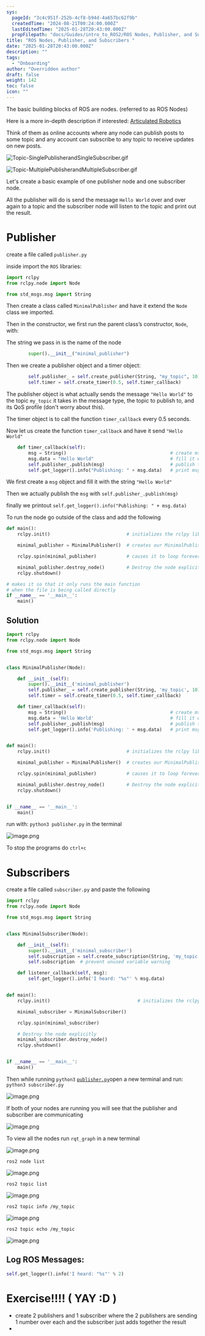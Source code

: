```yaml
---
sys:
  pageId: "3c4c951f-252b-4cf8-b94d-4a657bc62f9b"
  createdTime: "2024-08-21T00:24:00.000Z"
  lastEditedTime: "2025-01-28T20:43:00.000Z"
  propFilepath: "docs/Guides/intro_to_ROS2/ROS Nodes, Publisher, and Subscribers .md"
title: "ROS Nodes, Publisher, and Subscribers "
date: "2025-01-28T20:43:00.000Z"
description: ""
tags:
  - "Onboarding"
author: "Overridden author"
draft: false
weight: 142
toc: false
icon: ""
---
```


The basic building blocks of ROS are nodes. (referred to as ROS Nodes)

Here is a more in-depth description if interested: [Articulated Robotics](https://articulatedrobotics.xyz/tutorials/ready-for-ros/ros-overview#2-nodes)

Think of them as online accounts where any node can publish posts to some topic and any account can subscribe to any topic to receive updates on new posts.

![Topic-SinglePublisherandSingleSubscriber.gif](https://docs.ros.org/en/humble/_images/Topic-SinglePublisherandSingleSubscriber.gif)

![Topic-MultiplePublisherandMultipleSubscriber.gif](https://docs.ros.org/en/humble/_images/Topic-MultiplePublisherandMultipleSubscriber.gif)

Let's create a basic example of one publisher node and one subscriber node.

All the publisher will do is send the message `Hello World` over and over again to a topic and the subscriber node will listen to the topic and print out the result.

# Publisher

create a file called `publisher.py` 

inside import the `ROS` libraries:

```python
import rclpy
from rclpy.node import Node

from std_msgs.msg import String
```

Then create a class called `MinimalPublisher` and have it extend the `Node` class we imported.

Then in the constructor, we first run the parent class’s constructor, `Node`, with:

The string we pass in is the name of the node

```python
        super().__init__("minimal_publisher")
```

Then we create a publisher object and a timer object:

```python
        self.publisher_ = self.create_publisher(String, "my_topic", 10)
        self.timer = self.create_timer(0.5, self.timer_callback)
```

The publisher object is what actually sends the message `"Hello World"` to the topic `my_topic` it takes in the message type, the topic to publish to, and its QoS profile (don't worry about this).

The timer object is to call the function `timer_callback` every 0.5 seconds.

Now let us create the function `timer_callback` and have it send `"Hello World"`

```python
    def timer_callback(self):
        msg = String()                                      # create msg object
        msg.data = "Hello World"                            # fill it with data
        self.publisher_.publish(msg)                        # publish the message
        self.get_logger().info("Publishing: " + msg.data)   # print msg
```

We first create a `msg` object and fill it with the string `"Hello World"`

Then we actually publish the `msg` with `self.publisher_.publish(msg)`

finally we printout `self.get_logger().info("Publishing: " + msg.data)`

To run the node go outside of the class and add the following

```python
def main():
    rclpy.init()                            # initializes the rclpy library

    minimal_publisher = MinimalPublisher()  # creates our MinimalPublisher object

    rclpy.spin(minimal_publisher)           # causes it to loop forever

    minimal_publisher.destroy_node()        # Destroy the node explicitly
    rclpy.shutdown()

# makes it so that it only runs the main function
# when the file is being called directly
if __name__ == '__main__': 
    main()
```

## Solution

```python
import rclpy
from rclpy.node import Node

from std_msgs.msg import String


class MinimalPublisher(Node):

    def __init__(self):
        super().__init__('minimal_publisher')
        self.publisher_ = self.create_publisher(String, 'my_topic', 10)
        self.timer = self.create_timer(0.5, self.timer_callback)

    def timer_callback(self):
        msg = String()                                      # create msg object
        msg.data = 'Hello World'                            # fill it with data
        self.publisher_.publish(msg)                        # publish the message
        self.get_logger().info('Publishing: ' + msg.data)   # print msg


def main():
    rclpy.init()                            # initializes the rclpy library

    minimal_publisher = MinimalPublisher()  # creates our MinimalPublisher object

    rclpy.spin(minimal_publisher)           # causes it to loop forever

    minimal_publisher.destroy_node()        # Destroy the node explicitly
    rclpy.shutdown()


if __name__ == '__main__':
    main()
```

run with: `python3 publisher.py` in the terminal

![image.png](https://prod-files-secure.s3.us-west-2.amazonaws.com/d518164a-d88e-44d1-a4ee-3adb3bd8bce0/9214accb-ad5b-44f1-a31c-b3167c59138b/image.png?X-Amz-Algorithm=AWS4-HMAC-SHA256&X-Amz-Content-Sha256=UNSIGNED-PAYLOAD&X-Amz-Credential=ASIAZI2LB466WVOXSLBJ%2F20250319%2Fus-west-2%2Fs3%2Faws4_request&X-Amz-Date=20250319T210723Z&X-Amz-Expires=3600&X-Amz-Security-Token=IQoJb3JpZ2luX2VjECUaCXVzLXdlc3QtMiJHMEUCIQCXZJpM1N3YdgVCShEYg0WrP6xixDTgPHfrhvAWiUd%2FYwIgIi84LMH4CS4P1bZS%2F6ezOWlDyOieudxJ%2BtcEKsOBD4cq%2FwMIfhAAGgw2Mzc0MjMxODM4MDUiDBecfvg%2Bdcv%2FdoDthyrcA8q8PznRlqXIrsKiCBFGR9qZI%2BuZq6pNvLFzn6Mus12USN65EYRz7aV0bf2SHJtMbZZTaB9c%2Bn%2BcM4NvHFVrIzWv6RcrW6XD4IBtw4iTXST6FYeBMfNeFxFrlAtzLmPO4kWIw2uy2sugczMKuTCrdZHpD9eVVz5%2FUz7n1ALsurcUdEfKbs8E606QQ1wDsfogd9S77c3turga6hdGLFVmESbERf40wIGYIN%2B9%2F8Xycq4Xz36VNtOMNopLd6%2BI2AKmqr5dBVIYx0ziQfk8MW13jzWMY7a9KuLi2UHSHp%2BuLShDcJOwnNyDdx3D8ImWJP40FQO5J1TfOu899MyNUHPYiXz0xYA4Mxx2gd4zb32M9BcEz77v1qjgDhLq1U2MDR%2FrRMLR2bkjVSkbYmWpYSK6zv277fVccyj0gPzFw8edThKs2KfTG%2Fhma%2Bb0vGtdlzeWW3Rgv5KKunqQPxF9s7fx9zgcDN3eZUUfVzd9v6agBT84RJz8HxOCTRTZ1Ah%2FV7SyHWSBNFdS3j3zqsklPAhFKVBXMv2VKnFD%2Fsb0XrDnD32OKEDSXjkZWTHo1k2UU8mAX8L5fpPrFdA0YzYP6sNxepZ6GOC7efsciIUa%2FWiEkHe0qfw5t8n3w06boIuhMJ7Z7L4GOqUBe0JvLV8FGN5TeY94F9WP3H4v%2Fd3SZlYT%2B9ZJlvGEGW6U3whEmuGd7h1vMBsCuHRQzuRKb9mOpxzZtYkWNdt%2BW2HSveXe8rwk9BZVks1kNKEpgrqxa%2B7W7HsPtx7KhoE7qBsifSSGSYkLLCdLnTrN3SBKIXGBBdzldc7svfOcNIRShSx41IX6Oqp2OuF6PYIsy3k3RuxgSQg1WsH17XEjtnCucvi4&X-Amz-Signature=041989ac48ba72a0072059f9f431368b81cd330bae65b8d6f6504d8f5de71513&X-Amz-SignedHeaders=host&x-id=GetObject)

To stop the programs do `ctrl+c`

# Subscribers

create a file called `subscriber.py` and paste the following

```python
import rclpy
from rclpy.node import Node

from std_msgs.msg import String


class MinimalSubscriber(Node):

    def __init__(self):
        super().__init__('minimal_subscriber')
        self.subscription = self.create_subscription(String, 'my_topic', self.listener_callback, 10)
        self.subscription  # prevent unused variable warning

    def listener_callback(self, msg):
        self.get_logger().info('I heard: "%s"' % msg.data)


def main():
    rclpy.init()                                # initializes the rclpy library

    minimal_subscriber = MinimalSubscriber()

    rclpy.spin(minimal_subscriber)

    # Destroy the node explicitly
    minimal_subscriber.destroy_node()
    rclpy.shutdown()


if __name__ == '__main__':
    main()
```

Then while running `python3` [`publisher.py`](http://publisher.py/)open a new terminal and run: `python3 subscriber.py` 

![image.png](https://prod-files-secure.s3.us-west-2.amazonaws.com/d518164a-d88e-44d1-a4ee-3adb3bd8bce0/611fccf2-c738-4dbd-94e9-98f209092866/image.png?X-Amz-Algorithm=AWS4-HMAC-SHA256&X-Amz-Content-Sha256=UNSIGNED-PAYLOAD&X-Amz-Credential=ASIAZI2LB466WVOXSLBJ%2F20250319%2Fus-west-2%2Fs3%2Faws4_request&X-Amz-Date=20250319T210723Z&X-Amz-Expires=3600&X-Amz-Security-Token=IQoJb3JpZ2luX2VjECUaCXVzLXdlc3QtMiJHMEUCIQCXZJpM1N3YdgVCShEYg0WrP6xixDTgPHfrhvAWiUd%2FYwIgIi84LMH4CS4P1bZS%2F6ezOWlDyOieudxJ%2BtcEKsOBD4cq%2FwMIfhAAGgw2Mzc0MjMxODM4MDUiDBecfvg%2Bdcv%2FdoDthyrcA8q8PznRlqXIrsKiCBFGR9qZI%2BuZq6pNvLFzn6Mus12USN65EYRz7aV0bf2SHJtMbZZTaB9c%2Bn%2BcM4NvHFVrIzWv6RcrW6XD4IBtw4iTXST6FYeBMfNeFxFrlAtzLmPO4kWIw2uy2sugczMKuTCrdZHpD9eVVz5%2FUz7n1ALsurcUdEfKbs8E606QQ1wDsfogd9S77c3turga6hdGLFVmESbERf40wIGYIN%2B9%2F8Xycq4Xz36VNtOMNopLd6%2BI2AKmqr5dBVIYx0ziQfk8MW13jzWMY7a9KuLi2UHSHp%2BuLShDcJOwnNyDdx3D8ImWJP40FQO5J1TfOu899MyNUHPYiXz0xYA4Mxx2gd4zb32M9BcEz77v1qjgDhLq1U2MDR%2FrRMLR2bkjVSkbYmWpYSK6zv277fVccyj0gPzFw8edThKs2KfTG%2Fhma%2Bb0vGtdlzeWW3Rgv5KKunqQPxF9s7fx9zgcDN3eZUUfVzd9v6agBT84RJz8HxOCTRTZ1Ah%2FV7SyHWSBNFdS3j3zqsklPAhFKVBXMv2VKnFD%2Fsb0XrDnD32OKEDSXjkZWTHo1k2UU8mAX8L5fpPrFdA0YzYP6sNxepZ6GOC7efsciIUa%2FWiEkHe0qfw5t8n3w06boIuhMJ7Z7L4GOqUBe0JvLV8FGN5TeY94F9WP3H4v%2Fd3SZlYT%2B9ZJlvGEGW6U3whEmuGd7h1vMBsCuHRQzuRKb9mOpxzZtYkWNdt%2BW2HSveXe8rwk9BZVks1kNKEpgrqxa%2B7W7HsPtx7KhoE7qBsifSSGSYkLLCdLnTrN3SBKIXGBBdzldc7svfOcNIRShSx41IX6Oqp2OuF6PYIsy3k3RuxgSQg1WsH17XEjtnCucvi4&X-Amz-Signature=6967dc308442d91cb10ae0e35b06d2f6da440f166dc674ca57da9cad76388b31&X-Amz-SignedHeaders=host&x-id=GetObject)

If both of your nodes are running you will see that the publisher and subscriber are communicating

![image.png](https://prod-files-secure.s3.us-west-2.amazonaws.com/d518164a-d88e-44d1-a4ee-3adb3bd8bce0/eea428b5-1cf0-43bb-a30b-81cbaf6c5c78/image.png?X-Amz-Algorithm=AWS4-HMAC-SHA256&X-Amz-Content-Sha256=UNSIGNED-PAYLOAD&X-Amz-Credential=ASIAZI2LB466WVOXSLBJ%2F20250319%2Fus-west-2%2Fs3%2Faws4_request&X-Amz-Date=20250319T210723Z&X-Amz-Expires=3600&X-Amz-Security-Token=IQoJb3JpZ2luX2VjECUaCXVzLXdlc3QtMiJHMEUCIQCXZJpM1N3YdgVCShEYg0WrP6xixDTgPHfrhvAWiUd%2FYwIgIi84LMH4CS4P1bZS%2F6ezOWlDyOieudxJ%2BtcEKsOBD4cq%2FwMIfhAAGgw2Mzc0MjMxODM4MDUiDBecfvg%2Bdcv%2FdoDthyrcA8q8PznRlqXIrsKiCBFGR9qZI%2BuZq6pNvLFzn6Mus12USN65EYRz7aV0bf2SHJtMbZZTaB9c%2Bn%2BcM4NvHFVrIzWv6RcrW6XD4IBtw4iTXST6FYeBMfNeFxFrlAtzLmPO4kWIw2uy2sugczMKuTCrdZHpD9eVVz5%2FUz7n1ALsurcUdEfKbs8E606QQ1wDsfogd9S77c3turga6hdGLFVmESbERf40wIGYIN%2B9%2F8Xycq4Xz36VNtOMNopLd6%2BI2AKmqr5dBVIYx0ziQfk8MW13jzWMY7a9KuLi2UHSHp%2BuLShDcJOwnNyDdx3D8ImWJP40FQO5J1TfOu899MyNUHPYiXz0xYA4Mxx2gd4zb32M9BcEz77v1qjgDhLq1U2MDR%2FrRMLR2bkjVSkbYmWpYSK6zv277fVccyj0gPzFw8edThKs2KfTG%2Fhma%2Bb0vGtdlzeWW3Rgv5KKunqQPxF9s7fx9zgcDN3eZUUfVzd9v6agBT84RJz8HxOCTRTZ1Ah%2FV7SyHWSBNFdS3j3zqsklPAhFKVBXMv2VKnFD%2Fsb0XrDnD32OKEDSXjkZWTHo1k2UU8mAX8L5fpPrFdA0YzYP6sNxepZ6GOC7efsciIUa%2FWiEkHe0qfw5t8n3w06boIuhMJ7Z7L4GOqUBe0JvLV8FGN5TeY94F9WP3H4v%2Fd3SZlYT%2B9ZJlvGEGW6U3whEmuGd7h1vMBsCuHRQzuRKb9mOpxzZtYkWNdt%2BW2HSveXe8rwk9BZVks1kNKEpgrqxa%2B7W7HsPtx7KhoE7qBsifSSGSYkLLCdLnTrN3SBKIXGBBdzldc7svfOcNIRShSx41IX6Oqp2OuF6PYIsy3k3RuxgSQg1WsH17XEjtnCucvi4&X-Amz-Signature=946ed8d9ac436bd60ff34f14630a655cdd57f7627f03117ac7f39da77b02edd1&X-Amz-SignedHeaders=host&x-id=GetObject)

To view all the nodes run `rqt_graph` in a new terminal

![image.png](https://prod-files-secure.s3.us-west-2.amazonaws.com/d518164a-d88e-44d1-a4ee-3adb3bd8bce0/1d98e964-4318-4d62-b5c4-8c8f78368598/image.png?X-Amz-Algorithm=AWS4-HMAC-SHA256&X-Amz-Content-Sha256=UNSIGNED-PAYLOAD&X-Amz-Credential=ASIAZI2LB466WVOXSLBJ%2F20250319%2Fus-west-2%2Fs3%2Faws4_request&X-Amz-Date=20250319T210723Z&X-Amz-Expires=3600&X-Amz-Security-Token=IQoJb3JpZ2luX2VjECUaCXVzLXdlc3QtMiJHMEUCIQCXZJpM1N3YdgVCShEYg0WrP6xixDTgPHfrhvAWiUd%2FYwIgIi84LMH4CS4P1bZS%2F6ezOWlDyOieudxJ%2BtcEKsOBD4cq%2FwMIfhAAGgw2Mzc0MjMxODM4MDUiDBecfvg%2Bdcv%2FdoDthyrcA8q8PznRlqXIrsKiCBFGR9qZI%2BuZq6pNvLFzn6Mus12USN65EYRz7aV0bf2SHJtMbZZTaB9c%2Bn%2BcM4NvHFVrIzWv6RcrW6XD4IBtw4iTXST6FYeBMfNeFxFrlAtzLmPO4kWIw2uy2sugczMKuTCrdZHpD9eVVz5%2FUz7n1ALsurcUdEfKbs8E606QQ1wDsfogd9S77c3turga6hdGLFVmESbERf40wIGYIN%2B9%2F8Xycq4Xz36VNtOMNopLd6%2BI2AKmqr5dBVIYx0ziQfk8MW13jzWMY7a9KuLi2UHSHp%2BuLShDcJOwnNyDdx3D8ImWJP40FQO5J1TfOu899MyNUHPYiXz0xYA4Mxx2gd4zb32M9BcEz77v1qjgDhLq1U2MDR%2FrRMLR2bkjVSkbYmWpYSK6zv277fVccyj0gPzFw8edThKs2KfTG%2Fhma%2Bb0vGtdlzeWW3Rgv5KKunqQPxF9s7fx9zgcDN3eZUUfVzd9v6agBT84RJz8HxOCTRTZ1Ah%2FV7SyHWSBNFdS3j3zqsklPAhFKVBXMv2VKnFD%2Fsb0XrDnD32OKEDSXjkZWTHo1k2UU8mAX8L5fpPrFdA0YzYP6sNxepZ6GOC7efsciIUa%2FWiEkHe0qfw5t8n3w06boIuhMJ7Z7L4GOqUBe0JvLV8FGN5TeY94F9WP3H4v%2Fd3SZlYT%2B9ZJlvGEGW6U3whEmuGd7h1vMBsCuHRQzuRKb9mOpxzZtYkWNdt%2BW2HSveXe8rwk9BZVks1kNKEpgrqxa%2B7W7HsPtx7KhoE7qBsifSSGSYkLLCdLnTrN3SBKIXGBBdzldc7svfOcNIRShSx41IX6Oqp2OuF6PYIsy3k3RuxgSQg1WsH17XEjtnCucvi4&X-Amz-Signature=58a31948b70459bcfc5b7eaae0a03564994b802ebc9d71ac2ad9f34e371ae5f5&X-Amz-SignedHeaders=host&x-id=GetObject)

`ros2 node list`

![image.png](https://prod-files-secure.s3.us-west-2.amazonaws.com/d518164a-d88e-44d1-a4ee-3adb3bd8bce0/680ac8cf-e6d9-4164-9ece-5b9a6fccffee/image.png?X-Amz-Algorithm=AWS4-HMAC-SHA256&X-Amz-Content-Sha256=UNSIGNED-PAYLOAD&X-Amz-Credential=ASIAZI2LB466WVOXSLBJ%2F20250319%2Fus-west-2%2Fs3%2Faws4_request&X-Amz-Date=20250319T210723Z&X-Amz-Expires=3600&X-Amz-Security-Token=IQoJb3JpZ2luX2VjECUaCXVzLXdlc3QtMiJHMEUCIQCXZJpM1N3YdgVCShEYg0WrP6xixDTgPHfrhvAWiUd%2FYwIgIi84LMH4CS4P1bZS%2F6ezOWlDyOieudxJ%2BtcEKsOBD4cq%2FwMIfhAAGgw2Mzc0MjMxODM4MDUiDBecfvg%2Bdcv%2FdoDthyrcA8q8PznRlqXIrsKiCBFGR9qZI%2BuZq6pNvLFzn6Mus12USN65EYRz7aV0bf2SHJtMbZZTaB9c%2Bn%2BcM4NvHFVrIzWv6RcrW6XD4IBtw4iTXST6FYeBMfNeFxFrlAtzLmPO4kWIw2uy2sugczMKuTCrdZHpD9eVVz5%2FUz7n1ALsurcUdEfKbs8E606QQ1wDsfogd9S77c3turga6hdGLFVmESbERf40wIGYIN%2B9%2F8Xycq4Xz36VNtOMNopLd6%2BI2AKmqr5dBVIYx0ziQfk8MW13jzWMY7a9KuLi2UHSHp%2BuLShDcJOwnNyDdx3D8ImWJP40FQO5J1TfOu899MyNUHPYiXz0xYA4Mxx2gd4zb32M9BcEz77v1qjgDhLq1U2MDR%2FrRMLR2bkjVSkbYmWpYSK6zv277fVccyj0gPzFw8edThKs2KfTG%2Fhma%2Bb0vGtdlzeWW3Rgv5KKunqQPxF9s7fx9zgcDN3eZUUfVzd9v6agBT84RJz8HxOCTRTZ1Ah%2FV7SyHWSBNFdS3j3zqsklPAhFKVBXMv2VKnFD%2Fsb0XrDnD32OKEDSXjkZWTHo1k2UU8mAX8L5fpPrFdA0YzYP6sNxepZ6GOC7efsciIUa%2FWiEkHe0qfw5t8n3w06boIuhMJ7Z7L4GOqUBe0JvLV8FGN5TeY94F9WP3H4v%2Fd3SZlYT%2B9ZJlvGEGW6U3whEmuGd7h1vMBsCuHRQzuRKb9mOpxzZtYkWNdt%2BW2HSveXe8rwk9BZVks1kNKEpgrqxa%2B7W7HsPtx7KhoE7qBsifSSGSYkLLCdLnTrN3SBKIXGBBdzldc7svfOcNIRShSx41IX6Oqp2OuF6PYIsy3k3RuxgSQg1WsH17XEjtnCucvi4&X-Amz-Signature=3816f6c7a187534a8bdd543af98c1200ce7e91526852a207dd7e566836e4429f&X-Amz-SignedHeaders=host&x-id=GetObject)

`ros2 topic list`

![image.png](https://prod-files-secure.s3.us-west-2.amazonaws.com/d518164a-d88e-44d1-a4ee-3adb3bd8bce0/eee2ebe1-27ef-4a4a-96fb-2ca54126fb29/image.png?X-Amz-Algorithm=AWS4-HMAC-SHA256&X-Amz-Content-Sha256=UNSIGNED-PAYLOAD&X-Amz-Credential=ASIAZI2LB466WVOXSLBJ%2F20250319%2Fus-west-2%2Fs3%2Faws4_request&X-Amz-Date=20250319T210723Z&X-Amz-Expires=3600&X-Amz-Security-Token=IQoJb3JpZ2luX2VjECUaCXVzLXdlc3QtMiJHMEUCIQCXZJpM1N3YdgVCShEYg0WrP6xixDTgPHfrhvAWiUd%2FYwIgIi84LMH4CS4P1bZS%2F6ezOWlDyOieudxJ%2BtcEKsOBD4cq%2FwMIfhAAGgw2Mzc0MjMxODM4MDUiDBecfvg%2Bdcv%2FdoDthyrcA8q8PznRlqXIrsKiCBFGR9qZI%2BuZq6pNvLFzn6Mus12USN65EYRz7aV0bf2SHJtMbZZTaB9c%2Bn%2BcM4NvHFVrIzWv6RcrW6XD4IBtw4iTXST6FYeBMfNeFxFrlAtzLmPO4kWIw2uy2sugczMKuTCrdZHpD9eVVz5%2FUz7n1ALsurcUdEfKbs8E606QQ1wDsfogd9S77c3turga6hdGLFVmESbERf40wIGYIN%2B9%2F8Xycq4Xz36VNtOMNopLd6%2BI2AKmqr5dBVIYx0ziQfk8MW13jzWMY7a9KuLi2UHSHp%2BuLShDcJOwnNyDdx3D8ImWJP40FQO5J1TfOu899MyNUHPYiXz0xYA4Mxx2gd4zb32M9BcEz77v1qjgDhLq1U2MDR%2FrRMLR2bkjVSkbYmWpYSK6zv277fVccyj0gPzFw8edThKs2KfTG%2Fhma%2Bb0vGtdlzeWW3Rgv5KKunqQPxF9s7fx9zgcDN3eZUUfVzd9v6agBT84RJz8HxOCTRTZ1Ah%2FV7SyHWSBNFdS3j3zqsklPAhFKVBXMv2VKnFD%2Fsb0XrDnD32OKEDSXjkZWTHo1k2UU8mAX8L5fpPrFdA0YzYP6sNxepZ6GOC7efsciIUa%2FWiEkHe0qfw5t8n3w06boIuhMJ7Z7L4GOqUBe0JvLV8FGN5TeY94F9WP3H4v%2Fd3SZlYT%2B9ZJlvGEGW6U3whEmuGd7h1vMBsCuHRQzuRKb9mOpxzZtYkWNdt%2BW2HSveXe8rwk9BZVks1kNKEpgrqxa%2B7W7HsPtx7KhoE7qBsifSSGSYkLLCdLnTrN3SBKIXGBBdzldc7svfOcNIRShSx41IX6Oqp2OuF6PYIsy3k3RuxgSQg1WsH17XEjtnCucvi4&X-Amz-Signature=8b719774477ee373683615ec2595387aa943a0abe0ecbb8b17f0c5fa19a9b177&X-Amz-SignedHeaders=host&x-id=GetObject)

`ros2 topic info /my_topic`

![image.png](https://prod-files-secure.s3.us-west-2.amazonaws.com/d518164a-d88e-44d1-a4ee-3adb3bd8bce0/6288ef12-cb9e-406f-b9eb-65feed3a9011/image.png?X-Amz-Algorithm=AWS4-HMAC-SHA256&X-Amz-Content-Sha256=UNSIGNED-PAYLOAD&X-Amz-Credential=ASIAZI2LB466WVOXSLBJ%2F20250319%2Fus-west-2%2Fs3%2Faws4_request&X-Amz-Date=20250319T210723Z&X-Amz-Expires=3600&X-Amz-Security-Token=IQoJb3JpZ2luX2VjECUaCXVzLXdlc3QtMiJHMEUCIQCXZJpM1N3YdgVCShEYg0WrP6xixDTgPHfrhvAWiUd%2FYwIgIi84LMH4CS4P1bZS%2F6ezOWlDyOieudxJ%2BtcEKsOBD4cq%2FwMIfhAAGgw2Mzc0MjMxODM4MDUiDBecfvg%2Bdcv%2FdoDthyrcA8q8PznRlqXIrsKiCBFGR9qZI%2BuZq6pNvLFzn6Mus12USN65EYRz7aV0bf2SHJtMbZZTaB9c%2Bn%2BcM4NvHFVrIzWv6RcrW6XD4IBtw4iTXST6FYeBMfNeFxFrlAtzLmPO4kWIw2uy2sugczMKuTCrdZHpD9eVVz5%2FUz7n1ALsurcUdEfKbs8E606QQ1wDsfogd9S77c3turga6hdGLFVmESbERf40wIGYIN%2B9%2F8Xycq4Xz36VNtOMNopLd6%2BI2AKmqr5dBVIYx0ziQfk8MW13jzWMY7a9KuLi2UHSHp%2BuLShDcJOwnNyDdx3D8ImWJP40FQO5J1TfOu899MyNUHPYiXz0xYA4Mxx2gd4zb32M9BcEz77v1qjgDhLq1U2MDR%2FrRMLR2bkjVSkbYmWpYSK6zv277fVccyj0gPzFw8edThKs2KfTG%2Fhma%2Bb0vGtdlzeWW3Rgv5KKunqQPxF9s7fx9zgcDN3eZUUfVzd9v6agBT84RJz8HxOCTRTZ1Ah%2FV7SyHWSBNFdS3j3zqsklPAhFKVBXMv2VKnFD%2Fsb0XrDnD32OKEDSXjkZWTHo1k2UU8mAX8L5fpPrFdA0YzYP6sNxepZ6GOC7efsciIUa%2FWiEkHe0qfw5t8n3w06boIuhMJ7Z7L4GOqUBe0JvLV8FGN5TeY94F9WP3H4v%2Fd3SZlYT%2B9ZJlvGEGW6U3whEmuGd7h1vMBsCuHRQzuRKb9mOpxzZtYkWNdt%2BW2HSveXe8rwk9BZVks1kNKEpgrqxa%2B7W7HsPtx7KhoE7qBsifSSGSYkLLCdLnTrN3SBKIXGBBdzldc7svfOcNIRShSx41IX6Oqp2OuF6PYIsy3k3RuxgSQg1WsH17XEjtnCucvi4&X-Amz-Signature=7e2cb1b1d8e46b07fc05f91f81b6728303d9eab3ed39144e4a0eec5ac3516ac9&X-Amz-SignedHeaders=host&x-id=GetObject)

`ros2 topic echo /my_topic`

![image.png](https://prod-files-secure.s3.us-west-2.amazonaws.com/d518164a-d88e-44d1-a4ee-3adb3bd8bce0/0a6fcb4d-422d-4a6c-a803-749ef4adf2c6/image.png?X-Amz-Algorithm=AWS4-HMAC-SHA256&X-Amz-Content-Sha256=UNSIGNED-PAYLOAD&X-Amz-Credential=ASIAZI2LB466WVOXSLBJ%2F20250319%2Fus-west-2%2Fs3%2Faws4_request&X-Amz-Date=20250319T210723Z&X-Amz-Expires=3600&X-Amz-Security-Token=IQoJb3JpZ2luX2VjECUaCXVzLXdlc3QtMiJHMEUCIQCXZJpM1N3YdgVCShEYg0WrP6xixDTgPHfrhvAWiUd%2FYwIgIi84LMH4CS4P1bZS%2F6ezOWlDyOieudxJ%2BtcEKsOBD4cq%2FwMIfhAAGgw2Mzc0MjMxODM4MDUiDBecfvg%2Bdcv%2FdoDthyrcA8q8PznRlqXIrsKiCBFGR9qZI%2BuZq6pNvLFzn6Mus12USN65EYRz7aV0bf2SHJtMbZZTaB9c%2Bn%2BcM4NvHFVrIzWv6RcrW6XD4IBtw4iTXST6FYeBMfNeFxFrlAtzLmPO4kWIw2uy2sugczMKuTCrdZHpD9eVVz5%2FUz7n1ALsurcUdEfKbs8E606QQ1wDsfogd9S77c3turga6hdGLFVmESbERf40wIGYIN%2B9%2F8Xycq4Xz36VNtOMNopLd6%2BI2AKmqr5dBVIYx0ziQfk8MW13jzWMY7a9KuLi2UHSHp%2BuLShDcJOwnNyDdx3D8ImWJP40FQO5J1TfOu899MyNUHPYiXz0xYA4Mxx2gd4zb32M9BcEz77v1qjgDhLq1U2MDR%2FrRMLR2bkjVSkbYmWpYSK6zv277fVccyj0gPzFw8edThKs2KfTG%2Fhma%2Bb0vGtdlzeWW3Rgv5KKunqQPxF9s7fx9zgcDN3eZUUfVzd9v6agBT84RJz8HxOCTRTZ1Ah%2FV7SyHWSBNFdS3j3zqsklPAhFKVBXMv2VKnFD%2Fsb0XrDnD32OKEDSXjkZWTHo1k2UU8mAX8L5fpPrFdA0YzYP6sNxepZ6GOC7efsciIUa%2FWiEkHe0qfw5t8n3w06boIuhMJ7Z7L4GOqUBe0JvLV8FGN5TeY94F9WP3H4v%2Fd3SZlYT%2B9ZJlvGEGW6U3whEmuGd7h1vMBsCuHRQzuRKb9mOpxzZtYkWNdt%2BW2HSveXe8rwk9BZVks1kNKEpgrqxa%2B7W7HsPtx7KhoE7qBsifSSGSYkLLCdLnTrN3SBKIXGBBdzldc7svfOcNIRShSx41IX6Oqp2OuF6PYIsy3k3RuxgSQg1WsH17XEjtnCucvi4&X-Amz-Signature=fb66521182fbb5be44fc9ff8ade67d22e51e99bb0efd61012f6a3cd7d9b07dc0&X-Amz-SignedHeaders=host&x-id=GetObject)

## Log ROS Messages:

```python
self.get_logger().info('I heard: "%s"' % 2)
```

# Exercise!!!! ( YAY :D )

- create 2 publishers and 1 subscriber where the 2 publishers are sending 1 number over each and the subscriber just adds together the result
- 
